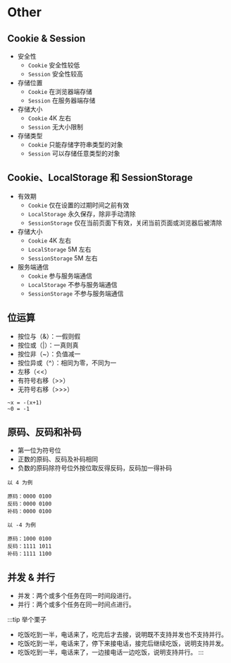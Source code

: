 # Other

## Cookie & Session

- 安全性
  - `Cookie` 安全性较低
  - `Session` 安全性较高
- 存储位置
  - `Cookie` 在浏览器端存储
  - `Session` 在服务器端存储
- 存储大小
  - `Cookie` 4K 左右
  - `Session` 无大小限制
- 存储类型
  - `Cookie` 只能存储字符串类型的对象
  - `Session` 可以存储任意类型的对象

## Cookie、LocalStorage 和 SessionStorage

- 有效期
  - `Cookie` 仅在设置的过期时间之前有效
  - `LocalStorage` 永久保存，除非手动清除
  - `SessionStorage` 仅在当前页面下有效，关闭当前页面或浏览器后被清除
- 存储大小
  - `Cookie` 4K 左右
  - `LocalStorage` 5M 左右
  - `SessionStorage` 5M 左右
- 服务端通信
  - `Cookie` 参与服务端通信
  - `LocalStorage` 不参与服务端通信
  - `SessionStorage` 不参与服务端通信

## 位运算

- 按位与（&）：一假则假
- 按位或（|）：一真则真
- 按位非（~）：负值减一
- 按位异或（^）：相同为零，不同为一
- 左移（<<）
- 有符号右移（>>）
- 无符号右移（>>>）

```
~x = -(x+1)
~0 = -1
```

## 原码、反码和补码

- 第一位为符号位
- 正数的原码、反码及补码相同
- 负数的原码除符号位外按位取反得反码，反码加一得补码

```
以 4 为例

原码：0000 0100
反码：0000 0100
补码：0000 0100
```

```
以 -4 为例

原码：1000 0100
反码：1111 1011
补码：1111 1100
```

## 并发 & 并行

- 并发：两个或多个任务在同一时间段进行。
- 并行：两个或多个任务在同一时间点进行。

:::tip 举个栗子

- 吃饭吃到一半，电话来了，吃完后才去接，说明既不支持并发也不支持并行。
- 吃饭吃到一半，电话来了，停下来接电话，接完后继续吃饭，说明支持并发。
- 吃饭吃到一半，电话来了，一边接电话一边吃饭，说明支持并行。
:::
